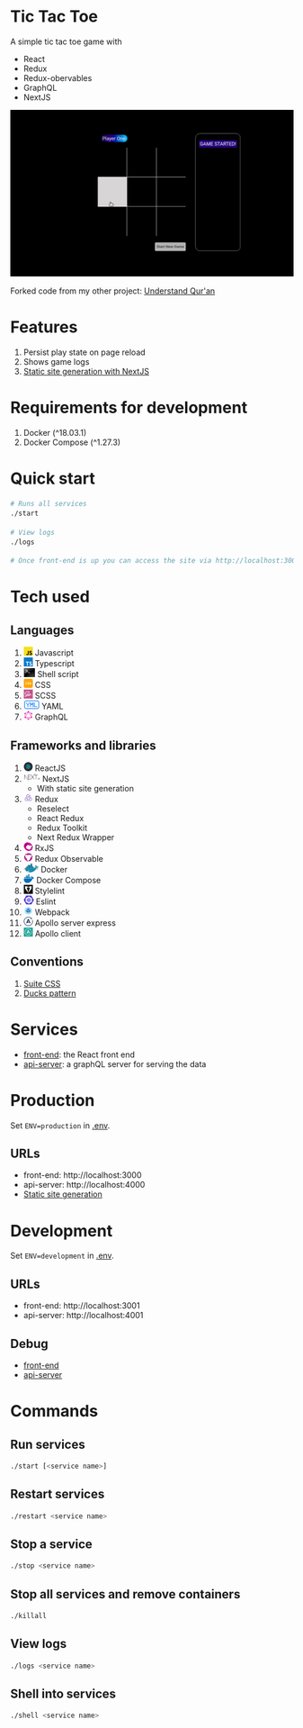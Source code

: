 # Tic Tac Toe

A simple tic tac toe game with
- React
- Redux
- Redux-obervables
- GraphQL
- NextJS

<img src="tic_tac_toe.gif" width="600"/>

Forked code from my other project: [Understand Qur'an](https://github.com/rosesonfire/understand-quran)

# Features

1. Persist play state on page reload
1. Shows game logs
1. [Static site generation with NextJS](front-end/README.md#Static-site-generation-with-NextJS)

# Requirements for development

1. Docker (^18.03.1)
1. Docker Compose (^1.27.3)

# Quick start

```bash
# Runs all services
./start

# View logs
./logs

# Once front-end is up you can access the site via http://localhost:3000
```

# Tech used

## Languages

1. <img src="icons/javascript.svg" height="16"/> Javascript
1. <img src="icons/typescript.svg" height="16"/> Typescript
1. <img src="icons/shellscript.png" height="16"/> Shell script
1. <img src="icons/css.png" height="16"/> CSS
1. <img src="icons/sass.png" height="16"/> SCSS
1. <img src="icons/yml.png" height="16"/> YAML
1. <img src="icons/graph_ql.png" height="16"/> GraphQL

## Frameworks and libraries
1. <img src="icons/react.png" height="16"/> ReactJS
1. <img src="icons/nextjs.jpeg" height="16"/> NextJS
    - With static site generation
1. <img src="icons/redux.svg" height="16"/> Redux
    - Reselect
    - React Redux
    - Redux Toolkit
    - Next Redux Wrapper
1. <img src="icons/rxjs.png" height="16"/> RxJS
1. <img src="icons/redux_observable.gif" height="16"/> Redux Observable
1. <img src="icons/docker.jpeg" height="16"/> Docker
1. <img src="icons/docker_compose.png" height="16"/> Docker Compose
1. <img src="icons/stylelint.png" height="16"/> Stylelint
1. <img src="icons/eslint.png" height="16"/> Eslint
1. <img src="icons/webpack.png" height="16"/> Webpack
1. <img src="icons/apollo_server.svg" height="16"/> Apollo server express
1. <img src="icons/apollo_client.jpg" height="16"/> Apollo client

## Conventions
1. [Suite CSS](https://suitcss.github.io/)
1. [Ducks pattern](https://github.com/erikras/ducks-modular-redux)

# Services

- [front-end](front-end/README.md): the React front end
- [api-server](api-server/README.md): a graphQL server for serving the data

# Production

Set `ENV=production` in [.env](.env).

## URLs

- front-end: http://localhost:3000
- api-server: http://localhost:4000
- [Static site generation](front-end/README.md#Static-site-generation-with-NextJS)

# Development

Set `ENV=development` in [.env](.env).

## URLs

- front-end: http://localhost:3001
- api-server: http://localhost:4001

## Debug

- [front-end](front-end/README.md#debug)
- [api-server](api-server/README.md#debug)

# Commands

## Run services

```bash
./start [<service name>]
```

## Restart services

```bash
./restart <service name>
```

## Stop a service

```bash
./stop <service name>
```

## Stop all services and remove containers

```bash
./killall
```

## View logs

```bash
./logs <service name>
```

## Shell into services

```bash
./shell <service name>
```
